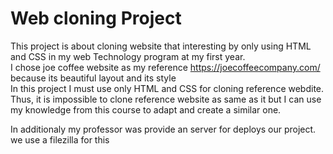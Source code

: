 # Web cloning Project 
This project is about cloning website that interesting by only using HTML and CSS in my web Technology program at my first year. 
<br>
I chose joe coffee website as my reference  https://joecoffeecompany.com/ because its beautiful layout and its style
<br>
In this project I must use only HTML and CSS for cloning reference webdite. Thus, it is impossible to clone reference website as same as it but I can use my knowledge from this course to adapt and create a similar one.


In additionaly my professor was provide an server for deploys our project. we use a filezilla for this
